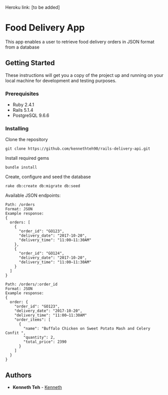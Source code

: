 Heroku link: [to be added]

# Food Delivery App

This app enables a user to retrieve food delivery orders in JSON format from a database

## Getting Started

These instructions will get you a copy of the project up and running on your local machine for development and testing purposes.

### Prerequisites

* Ruby 2.4.1
* Rails 5.1.4
* PostgreSQL 9.6.6

### Installing

Clone the repository
```
git clone https://github.com/kennethteh90/rails-delivery-api.git
```

Install required gems
```
bundle install
```

Create, configure and seed the database
```
rake db:create db:migrate db:seed
```

Available JSON endpoints:
```
Path: /orders
Format: JSON
Example response:
{
  orders: [
    {
      "order_id": "GO123",
      "delivery_date": "2017-10-20",
      "delivery_time": "11:00–11:30AM"
    },
    {
      "order_id": "GO124",
      "delivery_date": "2017-10-20",
      "delivery_time": "11:00–11:30AM"
    }
  ]
}

Path: /orders/:order_id
Format: JSON
Example response:
{
  order: {
    "order_id": "GO123",
    "delivery_date": "2017-10-20",
    "delivery_time": "11:00–11:30AM"
    "order_items": [
      {
        "name": "Buffalo Chicken on Sweet Potato Mash and Celery Confit ",
        "quantity": 2,
        "total_price": 2390
      }
    ]
  }
}
```

## Authors

* **Kenneth Teh** - [Kenneth](https://github.com/kennethteh90)
